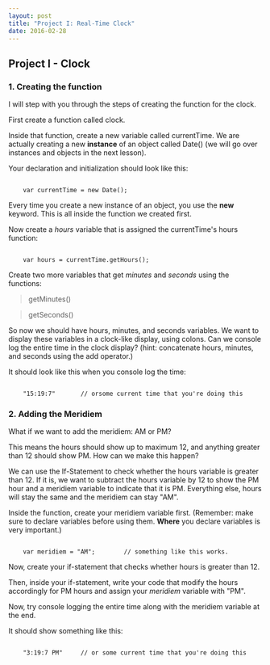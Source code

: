 ```yaml
---
layout: post
title: "Project I: Real-Time Clock"
date: 2016-02-28
---
```


## Project I - Clock

### 1. Creating the function

I will step with you through the steps of creating the function for the clock.

First create a function called clock.

Inside that function, create a new variable called currentTime. We are actually creating a new **instance** of an object called Date() (we will go over instances and objects in the next lesson).

Your declaration and initialization should look like this:

<pre><code>
	var currentTime = new Date();
</code></pre>

Every time you create a new instance of an object, you use the **new** keyword. This is all inside the function we created first.

Now create a *hours* variable that is assigned the currentTime's hours function:

<pre><code>
	var hours = currentTime.getHours();
</code></pre>

Create two more variables that get *minutes* and *seconds* using the functions:

> getMinutes()

> getSeconds()

So now we should have hours, minutes, and seconds variables. We want to display these variables in a clock-like display, using colons. Can we console log the entire time in the clock display? (hint: concatenate hours, minutes, and seconds using the add operator.)

It should look like this when you console log the time:

<pre><code>
	"15:19:7"		// orsome current time that you're doing this
</code></pre>


### 2. Adding the Meridiem

What if we want to add the meridiem: AM or PM?

This means the hours should show up to maximum 12, and anything greater than 12 should show PM. How can we make this happen?

We can use the If-Statement to check whether the hours variable is greater than 12. If it is, we want to subtract the hours variable by 12 to show the PM hour and a meridiem variable to indicate that it is PM. Everything else, hours will stay the same and the meridiem can stay \"AM\".

Inside the function, create your meridiem variable first. (Remember: make sure to declare variables before using them. **Where** you declare variables is very important.)

<pre><code>
	var meridiem = "AM";		// something like this works.
</code></pre>

Now, create your if-statement that checks whether hours is greater than 12.

Then, inside your if-statement, write your code that modify the hours accordingly for PM hours and assign your *meridiem* variable with \"PM\".

Now, try console logging the entire time along with the meridiem variable at the end.

It should show something like this:

<pre><code>
	"3:19:7 PM"		// or some current time that you're doing this
</code></pre>










